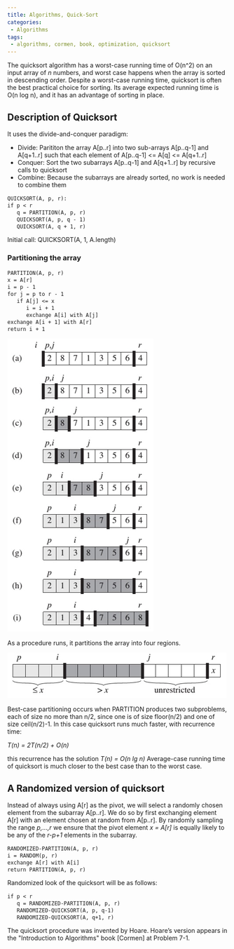 ```yaml
---
title: Algorithms, Quick-Sort
categories:
 - Algorithms
tags:
 - algorithms, cormen, book, optimization, quicksort
---
```


The quicksort algorithm has a worst-case running time of O(n^2) on an input array of *n* numbers, and worst case happens when the array is sorted in descending order. Despite a worst-case running time, quicksort is often the best practical choice for sorting. Its average expected running time is O(n log n), and it has an advantage of sorting in place.

## Description of Quicksort
It uses the divide-and-conquer paradigm:
- Divide: Parititon the array A[p..r] into two sub-arrays A[p..q-1] and A[q+1..r] such that each element of A[p..q-1] <= A[q] <= A[q+1..r]
- Conquer: Sort the two subarrays A[p..q-1] and A[q+1..r] by recursive calls to quicksort
- Combine: Because the subarrays are already sorted, no work is needed to combine them

```
QUICKSORT(A, p, r):
if p < r
   q = PARTITION(A, p, r)
   QUICKSORT(A, p, q - 1)
   QUICKSORT(A, q + 1, r)
```

Initial call: 
QUICKSORT(A, 1, A.length)

### Partitioning the array

```
PARTITION(A, p, r)
x = A[r]
i = p - 1
for j = p to r - 1
   if A[j] <= x
      i = i + 1
      exchange A[i] with A[j]
exchange A[i + 1] with A[r]
return i + 1
```

![NoImage](/assets/images/cormenAlgorithms/cormen_fig_7_1.jpg)

As a procedure runs, it partitions the array into four regions.

![NoImage](/assets/images/cormenAlgorithms/cormen_fig_7_2.jpg)

Best-case partitioning occurs when PARTITION produces two subproblems, each of size no more than n/2, since one is of size floor(n/2) and one of size ceil(n/2)-1. In this case quicksort runs much faster, with recurrence time:

*T(n) = 2T(n/2) + O(n)*

this recurrence has the solution *T(n) = O(n lg n)*
Average-case running time of quicksort is much closer to the best case than to the worst case.

## A Randomized version of quicksort
Instead of always  using A[r] as the pivot, we will select a randomly chosen element from the subarray A[p..r]. We do so by first exchanging element A[r] with an element chosen at random from A[p..r]. By randomly sampling the range *p,...,r* we ensure that the pivot element *x = A[r]* is equally likely to be any of the *r-p+1* elements in the subarray.

```
RANDOMIZED-PARTITION(A, p, r)
i = RANDOM(p, r)
exchange A[r] with A[i]
return PARTITION(A, p, r)
```

Randomized look of the quicksort will be as follows:

```
if p < r
   q = RANDOMIZED-PARTITION(A, p, r)
   RANDOMIZED-QUICKSORT(A, p, q-1)
   RANDOMIZED-QUICKSORT(A, q+1, r)
```
The quicksort procedure was invented by Hoare. Hoare’s version appears in the "Introduction to Algorithms" book [Cormen] at Problem 7-1.




